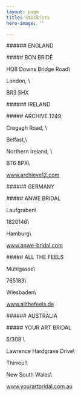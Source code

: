 ```yaml
---
layout: page
title: Stockists
hero-image: ''

---
```

\###### ENGLAND

\##### BON BRIDÉ 

HQ8 Downs Bridge Road\\

London, \\

BR3 5HX

\###### IRELAND

\##### ARCHIVE 1249 

Cregagh Road, \\

Belfast,\\

Northern Ireland, \\

BT6 8PX\\

www.archieve12.com

\###### GERMANY

\##### ANWE BRIDAL

Laufgraben\\

1820146\\

Hamburg\\

www.anwe-bridal.com

\##### ALL THE FEELS

Mühlgasse\\

765183\\

Wiesbaden\\

www.allthefeels.de

\###### AUSTRALIA

\##### YOUR ART BRIDAL

5/308 \\

Lawrence Hardgrave Drive\\

Thirroul\\

New South Wales\\

www.yourartbridal.com.au